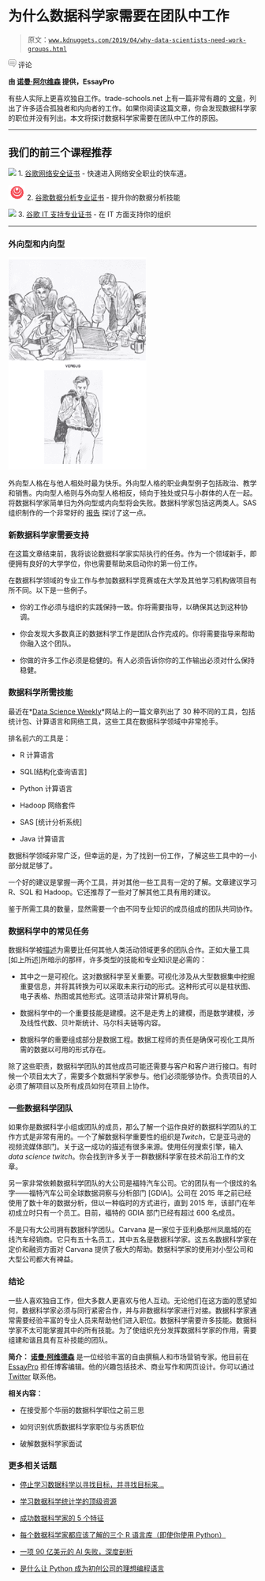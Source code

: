 # 为什么数据科学家需要在团队中工作

> 原文：[`www.kdnuggets.com/2019/04/why-data-scientists-need-work-groups.html`](https://www.kdnuggets.com/2019/04/why-data-scientists-need-work-groups.html)

![c](img/3d9c022da2d331bb56691a9617b91b90.png) 评论

**由 [诺曼·阿尔维森](https://twitter.com/normanarvidsson) 提供，EssayPro**

有些人实际上更喜欢独自工作。trade-schools.net 上有一篇非常有趣的 [文章](https://www.trade-schools.net/articles/who-want-to-work-alone.asp)，列出了许多适合孤独者和内向者的工作。如果你阅读这篇文章，你会发现数据科学家的职位并没有列出。本文将探讨数据科学家需要在团队中工作的原因。

* * *

## 我们的前三个课程推荐

![](img/0244c01ba9267c002ef39d4907e0b8fb.png) 1\. [谷歌网络安全证书](https://www.kdnuggets.com/google-cybersecurity) - 快速进入网络安全职业的快车道。

![](img/e225c49c3c91745821c8c0368bf04711.png) 2\. [谷歌数据分析专业证书](https://www.kdnuggets.com/google-data-analytics) - 提升你的数据分析技能

![](img/0244c01ba9267c002ef39d4907e0b8fb.png) 3\. [谷歌 IT 支持专业证书](https://www.kdnuggets.com/google-itsupport) - 在 IT 方面支持你的组织

* * *

### **外向型和内向型**

![Image](img/14be609551c5274118bef7484219ce87.png)

外向型人格在与他人相处时最为快乐。外向型人格的职业典型例子包括政治、教学和销售。内向型人格则与外向型人格相反，倾向于独处或只与小群体的人在一起。将数据科学家简单归为外向型或内向型将会失败。数据科学家包括这两类人。SAS 组织制作的一个非常好的 [报告](https://www.sas.com/content/dam/SAS/en_gb/image/other1/events/WMAGDS/DataScientist-survey-report-web%20FINAL.pdf) 探讨了这一点。

### **新数据科学家需要支持**

在这篇文章结束前，我将谈论数据科学家实际执行的任务。作为一个领域新手，即便拥有良好的大学学位，你也需要帮助来启动你的第一份工作。

在数据科学领域的专业工作与参加数据科学竞赛或在大学及其他学习机构做项目有所不同。以下是一些例子。

+   你的工作必须与组织的实践保持一致。你将需要指导，以确保其达到这种协调。

+   你会发现大多数真正的数据科学工作是团队合作完成的。你将需要指导来帮助你融入这个团队。

+   你做的许多工作必须是稳健的。有人必须告诉你你的工作输出必须对什么保持稳健。

### **数据科学所需技能**

最近在*[Data Science Weekly](https://www.datascienceweekly.org/articles/what-tools-do-employers-want-data-scientists-to-know)*网站上的一篇文章列出了 30 种不同的工具，包括统计包、计算语言和网络工具，这些工具在数据科学领域中非常抢手。

排名前六的工具是：

+   R 计算语言

+   SQL[结构化查询语言]

+   Python 计算语言

+   Hadoop 网络套件

+   SAS [统计分析系统]

+   Java 计算语言

数据科学领域非常广泛，但幸运的是，为了找到一份工作，了解这些工具中的一小部分就足够了。

一个好的建议是掌握一两个工具，并对其他一些工具有一定的了解。文章建议学习 R、SQL 和 Hadoop。它还推荐了一些对了解其他工具有用的建议。

鉴于所需工具的数量，显然需要一个由不同专业知识的成员组成的团队共同协作。

### **数据科学中的常见任务**

数据科学被[描述](https://www.idashboards.com/blog/2019/01/16/building-better-data-through-teamwork/)为需要比任何其他人类活动领域更多的团队合作。正如大量工具[如上所述]所暗示的那样，许多类型的技能和专业知识是必需的：

+   其中之一是可视化。这对数据科学至关重要。可视化涉及从大型数据集中挖掘重要信息，并将其转换为可以采取未来行动的形式。这种形式可以是柱状图、电子表格、热图或其他形式。这项活动非常计算机导向。

+   数据科学中的一个重要技能是建模。这不是走秀上的建模，而是数学建模，涉及线性代数、贝叶斯统计、马尔科夫链等内容。

+   数据科学的重要组成部分是数据工程。数据工程师的责任是确保可视化工具所需的数据以可用的形式存在。

除了这些职责，数据科学团队的其他成员可能还需要与客户和客户进行接口。有时候一个项目太大了，需要多个数据科学家参与。他们必须能够协作。负责项目的人必须了解项目以及所有成员如何在项目上协作。

### **一些数据科学团队**

如果你是数据科学小组或团队的成员，那么了解一个运作良好的数据科学团队的工作方式是非常有用的。一个了解数据科学重要性的组织是*Twitch*，它是亚马逊的视频流媒体部门。关于这一成功的描述有很多来源。使用任何搜索引擎，输入*data science twitch*。你会找到许多关于一群数据科学家在技术前沿工作的文章。

另一家非常依赖数据科学团队的大公司是福特汽车公司。它的团队有一个很炫的名字——福特汽车公司全球数据洞察与分析部门 [GDIA]。公司在 2015 年之前已经使用了数十年的数据分析，但以一种临时的方式进行，直到 2015 年，该部门在年初成立时只有一个员工。目前，福特的 GDIA 部门已经有超过 600 名成员。

不是只有大公司拥有数据科学团队。Carvana 是一家位于亚利桑那州凤凰城的在线汽车经销商。它只有五十名员工，其中五名是数据科学家。这五名数据科学家在定价和融资方面对 Carvana 提供了极大的帮助。数据科学家的使用对小型公司和大型公司都大有裨益。

### **结论**

一些人喜欢独自工作，但大多数人更喜欢与他人互动。无论他们在这方面的愿望如何，数据科学家必须与同行紧密合作，并与非数据科学家进行对接。数据科学家通常需要经验丰富的专业人员来帮助他们进入职位。数据科学需要许多技能。数据科学家不太可能掌握其中的所有技能。为了使组织充分发挥数据科学家的作用，需要组建和谐且具有互补技能的团队。

**简介： [诺曼·阿维德森](https://twitter.com/normanarvidsson)** 是一位经验丰富的自由撰稿人和市场营销专家。他目前在 [EssayPro](https://essaypro.com/) 担任博客编辑。他的兴趣包括技术、商业写作和网页设计。你可以通过 [Twitter](https://twitter.com/normanarvidsson) 联系他。

**相关内容：**

+   在接受那个华丽的数据科学职位之前三思

+   如何识别优质数据科学家职位与劣质职位

+   破解数据科学家面试

### 更多相关话题

+   [停止学习数据科学以寻找目标，并寻找目标来…](https://www.kdnuggets.com/2021/12/stop-learning-data-science-find-purpose.html)

+   [学习数据科学统计学的顶级资源](https://www.kdnuggets.com/2021/12/springboard-top-resources-learn-data-science-statistics.html)

+   [成功数据科学家的 5 个特征](https://www.kdnuggets.com/2021/12/5-characteristics-successful-data-scientist.html)

+   [每个数据科学家都应该了解的三个 R 语言库（即使你使用 Python）](https://www.kdnuggets.com/2021/12/three-r-libraries-every-data-scientist-know-even-python.html)

+   [一项 90 亿美元的 AI 失败，深度剖析](https://www.kdnuggets.com/2021/12/9b-ai-failure-examined.html)

+   [是什么让 Python 成为初创公司的理想编程语言](https://www.kdnuggets.com/2021/12/makes-python-ideal-programming-language-startups.html)
